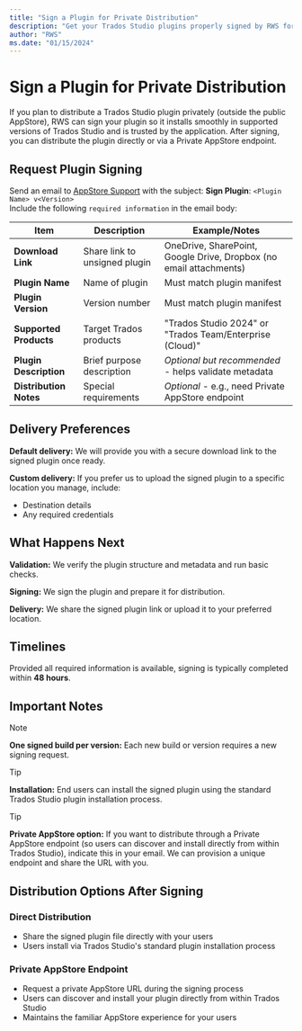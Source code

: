 ```yaml
---
title: "Sign a Plugin for Private Distribution"
description: "Get your Trados Studio plugins properly signed by RWS for private distribution outside the public AppStore"
author: "RWS"
ms.date: "01/15/2024"
---
```


# Sign a Plugin for Private Distribution

If you plan to distribute a Trados Studio plugin privately (outside the public AppStore), RWS can sign your plugin so it installs smoothly in supported versions of Trados Studio and is trusted by the application. After signing, you can distribute the plugin directly or via a Private AppStore endpoint.

## Request Plugin Signing

Send an email to [AppStore Support](mailto:app-signing@rws.com) with the subject: **Sign Plugin**: `<Plugin Name> v<Version>`  
Include the following `required information` in the email body:  

| Item | Description | Example/Notes |
|------|-------------|---------------|
| **Download Link** | Share link to unsigned plugin | OneDrive, SharePoint, Google Drive, Dropbox (no email attachments) |
| **Plugin Name** | Name of plugin | Must match plugin manifest |
| **Plugin Version** | Version number | Must match plugin manifest |
| **Supported Products** | Target Trados products | "Trados Studio 2024" or "Trados Team/Enterprise (Cloud)" |
| **Plugin Description** | Brief purpose description | *Optional but recommended* - helps validate metadata |
| **Distribution Notes** | Special requirements | *Optional* - e.g., need Private AppStore endpoint |

## Delivery Preferences

**Default delivery:** We will provide you with a secure download link to the signed plugin once ready.

**Custom delivery:** If you prefer us to upload the signed plugin to a specific location you manage, include:
- Destination details
- Any required credentials

## What Happens Next

**Validation:** We verify the plugin structure and metadata and run basic checks.

**Signing:** We sign the plugin and prepare it for distribution.

**Delivery:** We share the signed plugin link or upload it to your preferred location.

## Timelines

Provided all required information is available, signing is typically completed within **48 hours**.

## Important Notes

> [!NOTE]
> **One signed build per version:** Each new build or version requires a new signing request.

> [!TIP]
> **Installation:** End users can install the signed plugin using the standard Trados Studio plugin installation process.

> [!TIP]
> **Private AppStore option:** If you want to distribute through a Private AppStore endpoint (so users can discover and install directly from within Trados Studio), indicate this in your email. We can provision a unique endpoint and share the URL with you.

## Distribution Options After Signing
### Direct Distribution
- Share the signed plugin file directly with your users
- Users install via Trados Studio's standard plugin installation process

### Private AppStore Endpoint
- Request a private AppStore URL during the signing process
- Users can discover and install your plugin directly from within Trados Studio
- Maintains the familiar AppStore experience for your users